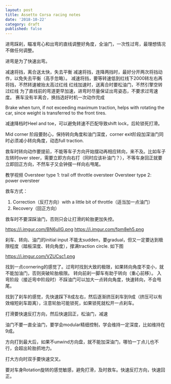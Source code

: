 ```yaml
---
layout: post
title: Assetto Corsa racing notes
date: '2018-10-22'
category: draft
published: false
---
```


进弯踩刹，瞄准弯心和出弯的直线调整好角度，全油门，一次性过弯，最理想情况不做任何调整。

进弯是为了快速出弯。

减速将挡，离合送太快，失去平衡
减速将挡，连降两挡时，最好分开两次将挡动作，以免失去平衡（高手忽略）。
减速将挡，要等转速低到红线下2000转左右再将挡，不然转速被抬太高过红线
红线加速时，送离合时要松油门，不然引擎空转过红线
为了直线前的弯道更早加速，进弯时尽量保证出弯姿态，不要求过弯速度。
赛车没有半离合，换挡选好时机一次动作完成


Brake when turn, if not exceeding maximum traction, helps with rotating the car, since weight is transferred to the front tires.

减速降档时Heel and toe，可以避免转速不匹配导致shift lock，后轮锁死打滑。

Mid corner 阶段要耐心，保持转向角度和油门深度，corner exit阶段加深油门同时必须减小转向角度，动态full traction.

救车时转向动作要提前，不能等车子方向开始摆动再相应转向，来不及。比如车子左转时over steer，需要立即方向右打（同时应该补油门？），不等车身回正就要立即回正方向，不然车子又会钟摆一样向右甩尾。

教学视频
Oversteer type 1: trail off throttle oversteer
Oversteer type 2: power oversteer

救车方式：

1. Correction（反打方向）with a little bit of throttle（适当加一点油门）
2. Recovery（回正方向）

救车时不要深踩油门，否则只会让打滑的轮胎更加失控。

https://i.imgur.com/BN6uIlG.png
https://i.imgur.com/fpm8eh5.png



刹车、转向、油门的initial input 不能太sudden，要gradual，但又一定要达到极限程度（踏板深度、转向角度），撑满traction circle.
如下图

https://i.imgur.com/VZUCsc1.png

找到一点cornering的感觉了。过弯时找到大致的极限，如果转向角度不变小，就不能加油门，否则突破轮胎极限。
转向前刹一脚车有助于转向（重心前移）。
入弯阶段（接近弯中阶段时）不踩油门可以加大一点转向角度，快速转向，不会甩尾。

找到了刹车的感觉，先快速踩下8成左右，然后逐渐挤压刹车到9成（挤压可以有效缩短刹车距离），注意轮胎可能锁死，如果锁死就松开一点刹车。

打滑要快速反打方向，然后快速回正，松油门，减速

油门不要一直全油门，要学会modular精细控制，学会维持一定深度，比如维持在9成。


方向打到最大后，如果不unwind方向盘，就不能加深油门，哪怕一丁点儿也不行，会超出轮胎抓地力。

打大方向时双手要快速交叉。

要对车身Rotation旋转的感觉敏感，避免打滑，及时救车。快速反打方向，快速回正。


